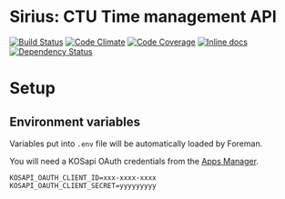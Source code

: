 # Sirius: CTU Time management API

[![Build Status](https://travis-ci.org/cvut/sirius.svg?branch=master)](https://travis-ci.org/cvut/sirius)
[![Code Climate](https://img.shields.io/codeclimate/github/cvut/sirius.svg)](https://codeclimate.com/github/cvut/sirius)
[![Code Coverage](https://img.shields.io/codeclimate/coverage/github/cvut/sirius.svg)](https://codeclimate.com/github/cvut/sirius)
[![Inline docs](http://inch-ci.org/github/cvut/sirius.svg)](http://inch-ci.org/github/cvut/sirius)
[![Dependency Status](https://gemnasium.com/cvut/sirius.svg)](https://gemnasium.com/cvut/sirius)

# Setup

## Environment variables

Variables put into `.env` file will be automatically loaded by Foreman.

You will need a KOSapi OAuth credentials from the [Apps Manager](https://auth.fit.cvut.cz/manager/).

```
KOSAPI_OAUTH_CLIENT_ID=xxx-xxxx-xxxx
KOSAPI_OAUTH_CLIENT_SECRET=yyyyyyyyy
```
